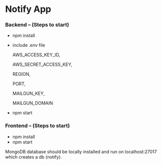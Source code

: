 # Notify App

### Backend – (Steps to start)

-   npm install
-   include .env file

    AWS_ACCESS_KEY_ID,

    AWS_SECRET_ACCESS_KEY,

    REGION,

    PORT,

    MAILGUN_KEY,

    MAILGUN_DOMAIN

-   npm start

### Frontend – (Steps to start)

-   npm install
-   npm start

MongoDB database should be locally installed and run on localhost:27017 which creates a db (notify).

